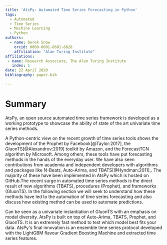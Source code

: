 ```yaml
---
title: 'AtsPy: Automated Time Series Forecasting in Python'
tags:
  - Automated
  - Time Series
  - Machine Learning
  - Python
authors:
  - name: Derek Snow
    orcid: 0000-0001-6681-6828
    affiliation: "Alan Turing Institute"
affiliations:
 - name: Research Associate, The Alan Turing Institute
   index: 1
date: 22 April 2020
bibliography: paper.bib

---
```


# Summary

AtsPy, an open source automated time series framework is developed as a working 
prototype to showcase the ability of state of the art univariate time series methods.


A Python-centric view on the recent growth of time series tools shows the development
of the Prophet by Facebook[@Taylor:2017], the GluonTS[@Alexandrov:2019] toolkit by Amazon, and the ForecastTCN algorithm
by Microsoft. Among others, these tools have put forecasting methods in the hands of the
everyday user. We have also seen contributions from academia and independent developers 
with algorithms and packages like N-Beats, Auto-Arima, and TBATS[@Hyndman:2011],. The majority of these 
have been implemented in AtsPy which is hosted on GitHub.The recent surge in automated 
time series methods is the direct result of new algorithms (TBATS), procedures (Prophet),
and frameworks (GluonTS). In the following section we will seek to understand how these 
methods have led to the automation of time series forecasting and also discuss how existing 
method can be used to automate predictions. 

Can be seen as a univariate instantiation of GluonTS with an emphasis on model diversity. 
AtsPy is built on top of Auto-Arima, TBATS, Prophet, and GluonTS. It is an extremely fast
method to test which model best fits your data. AtsPy's final innovation is
an ensemble time series protocol developed with the LightGBM flavour Gradient Boosting Machine
and extracted time series features. 


